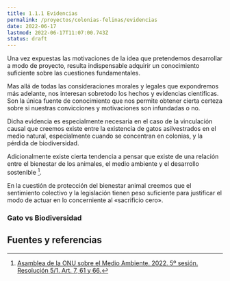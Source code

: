 ```yaml
---
title: 1.1.1 Evidencias
permalink: /proyectos/colonias-felinas/evidencias
date: 2022-06-17
lastmod: 2022-06-17T11:07:00.743Z
status: draft
---
```


Una vez expuestas las motivaciones de la idea que pretendemos desarrollar a modo de proyecto, resulta indispensable adquirir un conocimiento suficiente sobre las cuestiones fundamentales. 

Mas allá de todas las consideraciones morales y legales que expondremos más adelante, nos interesan sobretodo los hechos y evidencias científicas. Son la única fuente de conocimiento que nos permite obtener cierta certeza sobre si nuestras convicciones y motivaciones son infundadas o no.

Dicha evidencia es especialmente necesaria en el caso de la vinculación causal que creemos existe entre la existencia de gatos asilvestrados en el medio natural, especialmente cuando se concentran en colonias, y la pérdida de biodiversidad. 

Adicionalmente existe cierta tendencia a pensar que existe de una relación entre el bienestar de los animales, el medio ambiente y el desarrollo sostenible [^link1].

En la cuestión de protección del bienestar animal creemos que el sentimiento colectivo y la legislación tienen peso suficiente para justificar el modo de actuar en lo concerniente al «sacrificio cero».

### Gato vs Biodiversidad

## Fuentes y referencias

[^link1]: [Asamblea de la ONU sobre el Medio Ambiente. 2022. 5º sesión. Resolución 5/1. Art. 7, 61 y 66.](https://wedocs.unep.org/bitstream/handle/20.500.11822/39830/PROCEEDINGS%20OF%20THE%20UNITED%20NATIONS%20ENVIRONMENT%20ASSEMBLY%20AT%20ITS%20RESUMED%20FIFTH%20SESSION.%20Spanish.pdf?sequence=1&isAllowed=y)